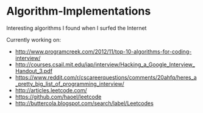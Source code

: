 # Algorithm-Implementations
Interesting algorithms I found when I surfed the Internet

Currently working on:
- http://www.programcreek.com/2012/11/top-10-algorithms-for-coding-interview/
- http://courses.csail.mit.edu/iap/interview/Hacking_a_Google_Interview_Handout_3.pdf
- https://www.reddit.com/r/cscareerquestions/comments/20ahfq/heres_a_pretty_big_list_of_programming_interview/
- http://articles.leetcode.com/
- https://github.com/haoel/leetcode
- http://buttercola.blogspot.com/search/label/Leetcodes
